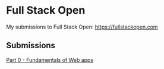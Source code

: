 # Full Stack Open

My submissions to Full Stack Open: https://fullstackopen.com

## Submissions

[Part 0 - Fundamentals of Web apps](https://github.com/chauluckynguyen/fullstackopen/tree/master/part0)

